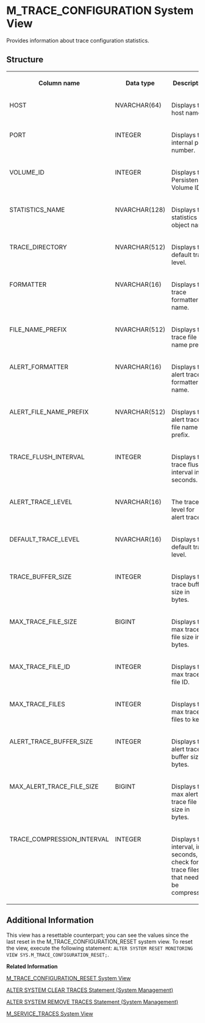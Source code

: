 <!-- loio20c89f08751910148102dcbca6a1ed14 -->

# M\_TRACE\_CONFIGURATION System View

Provides information about trace configuration statistics.



<a name="loio20c89f08751910148102dcbca6a1ed14___m__t_r_a_c_e__c_o_n_f_i_g_u_r_a_t_i_o_n_1struct_M_TRACE_CONFIGURATION"/>

## Structure


<table>
<tr>
<th valign="top">

Column name

</th>
<th valign="top">

Data type

</th>
<th valign="top">

Description

</th>
</tr>
<tr>
<td valign="top">

HOST

</td>
<td valign="top">

NVARCHAR\(64\)

</td>
<td valign="top">

Displays the host name.

</td>
</tr>
<tr>
<td valign="top">

PORT

</td>
<td valign="top">

INTEGER

</td>
<td valign="top">

Displays the internal port number.

</td>
</tr>
<tr>
<td valign="top">

VOLUME\_ID

</td>
<td valign="top">

INTEGER

</td>
<td valign="top">

Displays the Persistence Volume ID.

</td>
</tr>
<tr>
<td valign="top">

STATISTICS\_NAME

</td>
<td valign="top">

NVARCHAR\(128\)

</td>
<td valign="top">

Displays the statistics object name.

</td>
</tr>
<tr>
<td valign="top">

TRACE\_DIRECTORY

</td>
<td valign="top">

NVARCHAR\(512\)

</td>
<td valign="top">

Displays the default trace level.

</td>
</tr>
<tr>
<td valign="top">

FORMATTER

</td>
<td valign="top">

NVARCHAR\(16\)

</td>
<td valign="top">

Displays the trace formatter name.

</td>
</tr>
<tr>
<td valign="top">

FILE\_NAME\_PREFIX

</td>
<td valign="top">

NVARCHAR\(512\)

</td>
<td valign="top">

Displays the trace file name prefix.

</td>
</tr>
<tr>
<td valign="top">

ALERT\_FORMATTER

</td>
<td valign="top">

NVARCHAR\(16\)

</td>
<td valign="top">

Displays the alert trace formatter name.

</td>
</tr>
<tr>
<td valign="top">

ALERT\_FILE\_NAME\_PREFIX

</td>
<td valign="top">

NVARCHAR\(512\)

</td>
<td valign="top">

Displays the alert trace file name prefix.

</td>
</tr>
<tr>
<td valign="top">

TRACE\_FLUSH\_INTERVAL

</td>
<td valign="top">

INTEGER

</td>
<td valign="top">

Displays the trace flush interval in seconds.

</td>
</tr>
<tr>
<td valign="top">

ALERT\_TRACE\_LEVEL

</td>
<td valign="top">

NVARCHAR\(16\)

</td>
<td valign="top">

The trace level for alert traces.

</td>
</tr>
<tr>
<td valign="top">

DEFAULT\_TRACE\_LEVEL

</td>
<td valign="top">

NVARCHAR\(16\)

</td>
<td valign="top">

Displays the default trace level.

</td>
</tr>
<tr>
<td valign="top">

TRACE\_BUFFER\_SIZE

</td>
<td valign="top">

INTEGER

</td>
<td valign="top">

Displays the trace buffer size in bytes.

</td>
</tr>
<tr>
<td valign="top">

MAX\_TRACE\_FILE\_SIZE

</td>
<td valign="top">

BIGINT

</td>
<td valign="top">

Displays the max trace file size in bytes.

</td>
</tr>
<tr>
<td valign="top">

MAX\_TRACE\_FILE\_ID

</td>
<td valign="top">

INTEGER

</td>
<td valign="top">

Displays the max trace file ID.

</td>
</tr>
<tr>
<td valign="top">

MAX\_TRACE\_FILES

</td>
<td valign="top">

INTEGER

</td>
<td valign="top">

Displays the max trace files to keep.

</td>
</tr>
<tr>
<td valign="top">

ALERT\_TRACE\_BUFFER\_SIZE

</td>
<td valign="top">

INTEGER

</td>
<td valign="top">

Displays the alert trace buffer size in bytes.

</td>
</tr>
<tr>
<td valign="top">

MAX\_ALERT\_TRACE\_FILE\_SIZE

</td>
<td valign="top">

BIGINT

</td>
<td valign="top">

Displays the max alert trace file size in bytes.

</td>
</tr>
<tr>
<td valign="top">

TRACE\_COMPRESSION\_INTERVAL

</td>
<td valign="top">

INTEGER

</td>
<td valign="top">

Displays the interval, in seconds, to check for trace files that need to be compressed.

</td>
</tr>
</table>



<a name="loio20c89f08751910148102dcbca6a1ed14__section_jzc_jn4_x2b"/>

## Additional Information

This view has a resettable counterpart; you can see the values since the last reset in the M\_TRACE\_CONFIGURATION\_RESET system view. To reset the view, execute the following statement: `ALTER SYSTEM RESET MONITORING VIEW SYS.M_TRACE_CONFIGURATION_RESET;`.

**Related Information**  


[M\_TRACE\_CONFIGURATION\_RESET System View](m-trace-configuration-reset-system-view-20c8bbc.md "Provides information about trace configuration statistics since the last reset.")

[ALTER SYSTEM CLEAR TRACES Statement \(System Management\)](../../010-SQL-Reference/012-SQL-Statements/alter-system-clear-traces-statement-system-management-20d1281.md "Clears trace files opened by SAP HANA.")

[ALTER SYSTEM REMOVE TRACES Statement \(System Management\)](../../010-SQL-Reference/012-SQL-Statements/alter-system-remove-traces-statement-system-management-20d25bf.md "Removes the trace files from a specified host to reduce the disk space used by large trace files.")

[M\_SERVICE\_TRACES System View](m-service-traces-system-view-20c4b5c.md "Provides configured trace components for each service type.")

